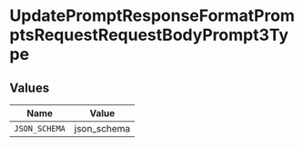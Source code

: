 # UpdatePromptResponseFormatPromptsRequestRequestBodyPrompt3Type


## Values

| Name          | Value         |
| ------------- | ------------- |
| `JSON_SCHEMA` | json_schema   |